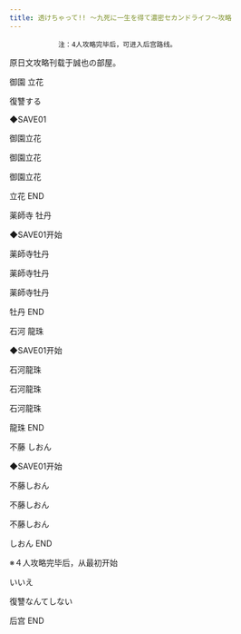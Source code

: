 ```yaml
---
title: 透けちゃって!! ～九死に一生を得て濃密セカンドライフ～攻略
---
```


                注：4人攻略完毕后，可进入后宫路线。

原日文攻略刊载于誠也の部屋。



御園 立花



復讐する

◆SAVE01

御園立花

御園立花

御園立花



立花 END



薬師寺 牡丹



◆SAVE01开始

薬師寺牡丹

薬師寺牡丹

薬師寺牡丹



牡丹 END



石河 龍珠



◆SAVE01开始

石河龍珠

石河龍珠

石河龍珠



龍珠 END



不藤 しおん



◆SAVE01开始

不藤しおん

不藤しおん

不藤しおん



しおん END



※４人攻略完毕后，从最初开始

いいえ

復讐なんてしない



后宫 END


              
